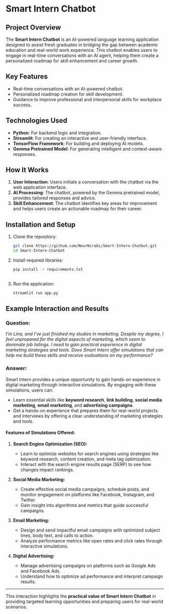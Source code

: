 # Smart Intern Chatbot

## Project Overview  
The **Smart Intern Chatbot** is an AI-powered language learning application designed to assist fresh graduates in bridging the gap between academic education and real-world work experience. This chatbot enables users to engage in real-time conversations with an AI agent, helping them create a personalized roadmap for skill enhancement and career growth.  

## Key Features  
- Real-time conversations with an AI-powered chatbot.  
- Personalized roadmap creation for skill development.  
- Guidance to improve professional and interpersonal skills for workplace success.  

## Technologies Used  
- **Python**: For backend logic and integration.  
- **Streamlit**: For creating an interactive and user-friendly interface.  
- **TensorFlow Framework**: For building and deploying AI models.  
- **Gemma Pretrained Model**: For generating intelligent and context-aware responses.  

## How It Works  
1. **User Interaction**: Users initiate a conversation with the chatbot via the web application interface.  
2. **AI Processing**: The chatbot, powered by the Gemma pretrained model, provides tailored responses and advice.  
3. **Skill Enhancement**: The chatbot identifies key areas for improvement and helps users create an actionable roadmap for their career.  

## Installation and Setup  
1. Clone the repository:  
   ```bash  
   git clone https://github.com/NourNirabi/Smart-Intern-Chatbot.git  
   cd Smart-Intern-Chatbot  

2. Install required libraries:
   ```bash 
   pip install -r requirements.txt  
  
4. Run the application:
   ```bash 
   streamlit run app.py
   
## Example Interaction and Results  

### **Question:**  
*I'm Lina, and I've just finished my studies in marketing. Despite my degree, I feel unprepared for the digital aspects of marketing, which seem to dominate job listings. I need to gain practical experience in digital marketing strategies and tools. Does Smart Intern offer simulations that can help me build these skills and receive evaluations on my performance?*  

### **Answer:**  
Smart Intern provides a unique opportunity to gain hands-on experience in digital marketing through interactive simulations. By engaging with these simulations, users can:  
- Learn essential skills like **keyword research**, **link building**, **social media marketing**, **email marketing**, and **advertising campaigns**.  
- Get a hands-on experience that prepares them for real-world projects and interviews by offering a clear understanding of marketing strategies and tools.  

#### **Features of Simulations Offered:**  

1. **Search Engine Optimization (SEO):**  
   - Learn to optimize websites for search engines using strategies like keyword research, content creation, and meta tag optimization.  
   - Interact with the search engine results page (SERP) to see how changes impact rankings.  

2. **Social Media Marketing:**  
   - Create effective social media campaigns, schedule posts, and monitor engagement on platforms like Facebook, Instagram, and Twitter.  
   - Gain insight into algorithms and metrics that guide successful campaigns.  

3. **Email Marketing:**  
   - Design and send impactful email campaigns with optimized subject lines, body text, and calls to action.  
   - Analyze performance metrics like open rates and click rates through interactive simulations.  

4. **Digital Advertising:**  
   - Manage advertising campaigns on platforms such as Google Ads and Facebook Ads.  
   - Understand how to optimize ad performance and interpret campaign results.  

---

This interaction highlights the **practical value of Smart Intern Chatbot** in providing targeted learning opportunities and preparing users for real-world scenarios.  

